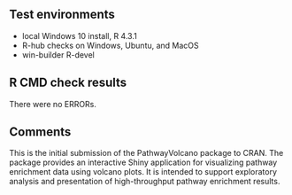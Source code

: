 ## Test environments
* local Windows 10 install, R 4.3.1
* R-hub checks on Windows, Ubuntu, and MacOS
* win-builder R-devel

## R CMD check results
There were no ERRORs.

## Comments
This is the initial submission of the PathwayVolcano package to CRAN.
The package provides an interactive Shiny application for visualizing pathway enrichment data using volcano plots. It is intended to support exploratory analysis and presentation of high-throughput pathway enrichment results.

